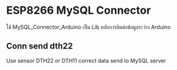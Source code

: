 # ESP8266 MySQL Connector
  ใช้ MySQL_Connector_Arduino เป็น Lib หลักการติดต่อข้อมูลระว่าง Arduino
## Conn send dth22 
   Use sensor DTH22 or DTH11 correct data send to MySQL server
   
